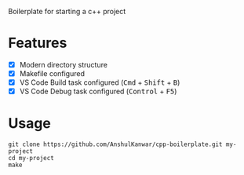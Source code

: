 Boilerplate for starting a c++ project

# Features

- [x] Modern directory structure
- [x] Makefile configured
- [x] VS Code Build task configured (<kbd>Cmd</kbd> + <kbd>Shift</kbd> + <kbd>B</kbd>)
- [x] VS Code Debug task configured (<kbd>Control</kbd> + <kbd>F5</kbd>)

# Usage

```shell
git clone https://github.com/AnshulKanwar/cpp-boilerplate.git my-project
cd my-project
make
```
